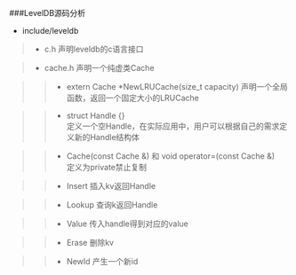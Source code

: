 ###LevelDB源码分析
* include/leveldb

>* c.h 声明leveldb的c语言接口
  
>* cache.h 声明一个纯虚类Cache
  
>>* extern Cache *NewLRUCache(size_t capacity) 
声明一个全局函数，返回一个固定大小的LRUCache  

>>* struct Handle {}  
定义一个空Handle，在实际应用中，用户可以根据自己的需求定义新的Handle结构体  

>>* Cache(const Cache &) 和 void operator=(const Cache &)  
定义为private禁止复制

>>* Insert 插入kv返回Handle  

>>* Lookup 查询k返回Handle  

>>* Value 传入handle得到对应的value   

>>* Erase 删除kv  

>>* NewId 产生一个新id  